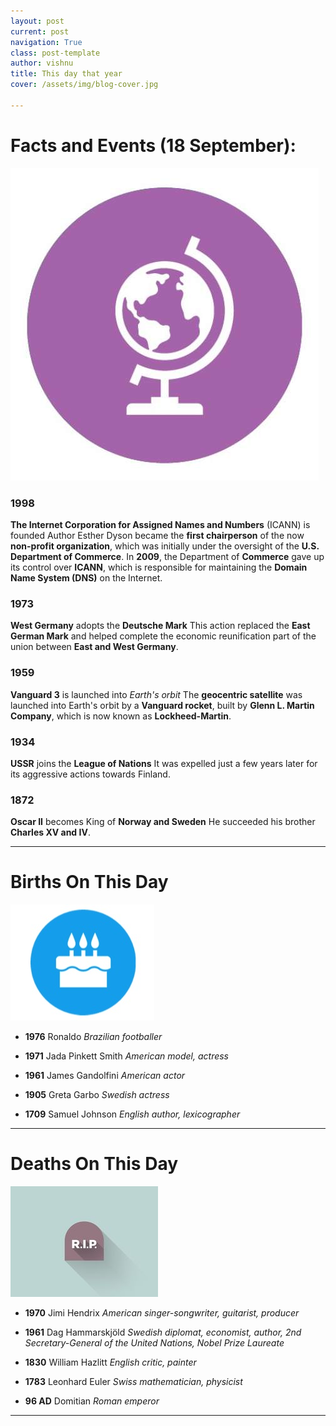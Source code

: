 ```yaml
---
layout: post
current: post
navigation: True
class: post-template
author: vishnu
title: This day that year
cover: /assets/img/blog-cover.jpg

---
```

# Facts and Events (18 September):

![Fact](/assets/img/blog/fact.jpg)



### 1998
**The Internet Corporation for Assigned Names and Numbers** (ICANN) is founded
Author Esther Dyson became the **first chairperson** of the now **non-profit organization**, which was initially under the oversight of the **U.S. Department of Commerce**. In **2009**, the Department of **Commerce** gave up its control over **ICANN**, which is responsible for maintaining the **Domain Name System (DNS)** on the Internet.

### 1973
**West Germany** adopts the **Deutsche Mark**
This action replaced the **East German Mark** and helped complete the economic reunification part of the union between **East and West Germany**.

### 1959
**Vanguard 3** is launched into *Earth's orbit*
The **geocentric satellite** was launched into Earth's orbit by a **Vanguard rocket**, built by **Glenn L. Martin Company**, which is now known as **Lockheed-Martin**.

### 1934
**USSR** joins the **League of Nations**
It was expelled just a few years later for its aggressive actions towards Finland.

### 1872
**Oscar II** becomes King of **Norway and Sweden**
He succeeded his brother **Charles XV and IV**.

---
# Births On This Day

![Bday](/assets/img/blog/bday.jpg)



* **1976** Ronaldo
*Brazilian footballer*

* **1971** Jada Pinkett Smith
*American model, actress*

* **1961** James Gandolfini
*American actor*

* **1905** Greta Garbo
*Swedish actress*

* **1709** Samuel Johnson
*English author, lexicographer*

---

# Deaths On This Day

![Rip](/assets/img/blog/rip.jpg)

* **1970** Jimi Hendrix
*American singer-songwriter, guitarist, producer*

* **1961** Dag Hammarskjöld
*Swedish diplomat, economist, author, 2nd Secretary-General of the United Nations, Nobel Prize Laureate*

* **1830** William Hazlitt
*English critic, painter*

* **1783** Leonhard Euler
*Swiss mathematician, physicist*

* **96 AD** Domitian
*Roman emperor*
---
